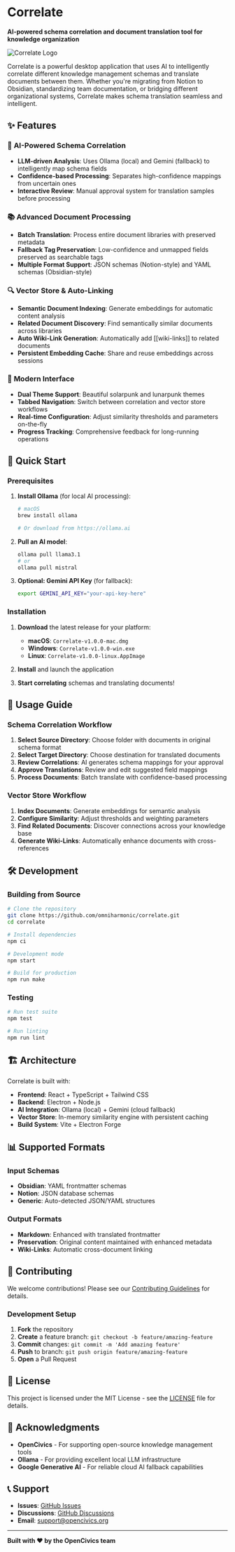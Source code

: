# Correlate

**AI-powered schema correlation and document translation tool for knowledge organization**

![Correlate Logo](./public/opencivics-logo.svg)

Correlate is a powerful desktop application that uses AI to intelligently correlate different knowledge management schemas and translate documents between them. Whether you're migrating from Notion to Obsidian, standardizing team documentation, or bridging different organizational systems, Correlate makes schema translation seamless and intelligent.

## ✨ Features

### 🧠 **AI-Powered Schema Correlation**
- **LLM-driven Analysis**: Uses Ollama (local) and Gemini (fallback) to intelligently map schema fields
- **Confidence-based Processing**: Separates high-confidence mappings from uncertain ones
- **Interactive Review**: Manual approval system for translation samples before processing

### 📚 **Advanced Document Processing**
- **Batch Translation**: Process entire document libraries with preserved metadata
- **Fallback Tag Preservation**: Low-confidence and unmapped fields preserved as searchable tags
- **Multiple Format Support**: JSON schemas (Notion-style) and YAML schemas (Obsidian-style)

### 🔍 **Vector Store & Auto-Linking**
- **Semantic Document Indexing**: Generate embeddings for automatic content analysis
- **Related Document Discovery**: Find semantically similar documents across libraries
- **Auto Wiki-Link Generation**: Automatically add [[wiki-links]] to related documents
- **Persistent Embedding Cache**: Share and reuse embeddings across sessions

### 🎨 **Modern Interface**
- **Dual Theme Support**: Beautiful solarpunk and lunarpunk themes
- **Tabbed Navigation**: Switch between correlation and vector store workflows
- **Real-time Configuration**: Adjust similarity thresholds and parameters on-the-fly
- **Progress Tracking**: Comprehensive feedback for long-running operations

## 🚀 Quick Start

### Prerequisites

1. **Install Ollama** (for local AI processing):
   ```bash
   # macOS
   brew install ollama
   
   # Or download from https://ollama.ai
   ```

2. **Pull an AI model**:
   ```bash
   ollama pull llama3.1
   # or
   ollama pull mistral
   ```

3. **Optional: Gemini API Key** (for fallback):
   ```bash
   export GEMINI_API_KEY="your-api-key-here"
   ```

### Installation

1. **Download** the latest release for your platform:
   - **macOS**: `Correlate-v1.0.0-mac.dmg`
   - **Windows**: `Correlate-v1.0.0-win.exe`
   - **Linux**: `Correlate-v1.0.0-linux.AppImage`

2. **Install** and launch the application

3. **Start correlating** schemas and translating documents!

## 📖 Usage Guide

### Schema Correlation Workflow

1. **Select Source Directory**: Choose folder with documents in original schema format
2. **Select Target Directory**: Choose destination for translated documents
3. **Review Correlations**: AI generates schema mappings for your approval
4. **Approve Translations**: Review and edit suggested field mappings
5. **Process Documents**: Batch translate with confidence-based processing

### Vector Store Workflow

1. **Index Documents**: Generate embeddings for semantic analysis
2. **Configure Similarity**: Adjust thresholds and weighting parameters
3. **Find Related Documents**: Discover connections across your knowledge base
4. **Generate Wiki-Links**: Automatically enhance documents with cross-references

## 🛠 Development

### Building from Source

```bash
# Clone the repository
git clone https://github.com/omniharmonic/correlate.git
cd correlate

# Install dependencies
npm ci

# Development mode
npm start

# Build for production
npm run make
```

### Testing

```bash
# Run test suite
npm test

# Run linting
npm run lint
```

## 🏗 Architecture

Correlate is built with:

- **Frontend**: React + TypeScript + Tailwind CSS
- **Backend**: Electron + Node.js
- **AI Integration**: Ollama (local) + Gemini (cloud fallback)
- **Vector Store**: In-memory similarity engine with persistent caching
- **Build System**: Vite + Electron Forge

## 📊 Supported Formats

### Input Schemas
- **Obsidian**: YAML frontmatter schemas
- **Notion**: JSON database schemas
- **Generic**: Auto-detected JSON/YAML structures

### Output Formats
- **Markdown**: Enhanced with translated frontmatter
- **Preservation**: Original content maintained with enhanced metadata
- **Wiki-Links**: Automatic cross-document linking

## 🤝 Contributing

We welcome contributions! Please see our [Contributing Guidelines](CONTRIBUTING.md) for details.

### Development Setup

1. **Fork** the repository
2. **Create** a feature branch: `git checkout -b feature/amazing-feature`
3. **Commit** changes: `git commit -m 'Add amazing feature'`
4. **Push** to branch: `git push origin feature/amazing-feature`
5. **Open** a Pull Request

## 📄 License

This project is licensed under the MIT License - see the [LICENSE](LICENSE) file for details.

## 🙏 Acknowledgments

- **OpenCivics** - For supporting open-source knowledge management tools
- **Ollama** - For providing excellent local LLM infrastructure
- **Google Generative AI** - For reliable cloud AI fallback capabilities

## 📞 Support

- **Issues**: [GitHub Issues](https://github.com/omniharmonic/correlate/issues)
- **Discussions**: [GitHub Discussions](https://github.com/omniharmonic/correlate/discussions)
- **Email**: support@opencivics.org

---

**Built with ❤️ by the OpenCivics team**
